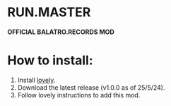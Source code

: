 # RUN.MASTER
**OFFICIAL BALATRO.RECORDS MOD**

# How to install: 
1. Install [lovely](https://github.com/ethangreen-dev/lovely-injector).
2. Download the latest release (v1.0.0 as of 25/5/24).
3. Follow lovely instructions to add this mod.
